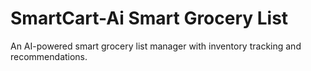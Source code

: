 # SmartCart-Ai Smart Grocery List
An AI-powered smart grocery list manager with inventory tracking and recommendations.
